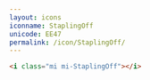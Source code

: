 ```yaml
---
layout: icons
iconname: StaplingOff
unicode: EE47
permalink: /icon/StaplingOff/
---
```


``` html
<i class="mi mi-StaplingOff"></i>
```
